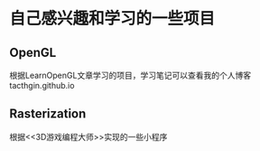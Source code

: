 # 自己感兴趣和学习的一些项目
## OpenGL
根据LearnOpenGL文章学习的项目，学习笔记可以查看我的个人博客tacthgin.github.io

## Rasterization
根据<<3D游戏编程大师>>实现的一些小程序

